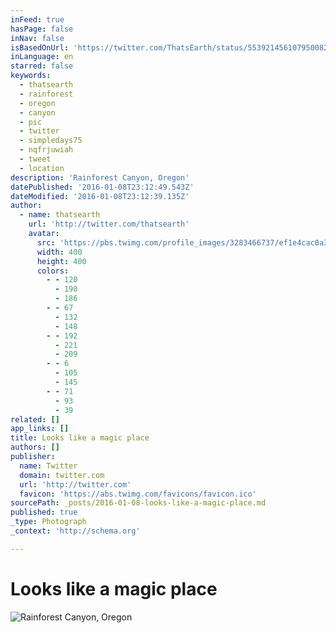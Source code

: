 ```yaml
---
inFeed: true
hasPage: false
inNav: false
isBasedOnUrl: 'https://twitter.com/ThatsEarth/status/553921456107950082'
inLanguage: en
starred: false
keywords:
  - thatsearth
  - rainforest
  - oregon
  - canyon
  - pic
  - twitter
  - simpledays75
  - nqfrjuwiah
  - tweet
  - location
description: 'Rainforest Canyon, Oregon'
datePublished: '2016-01-08T23:12:49.543Z'
dateModified: '2016-01-08T23:12:39.135Z'
author:
  - name: thatsearth
    url: 'http://twitter.com/thatsearth'
    avatar:
      src: 'https://pbs.twimg.com/profile_images/3283466737/ef1e4cac0a36503f0a8a5c4afad0d4d8_400x400.jpeg'
      width: 400
      height: 400
      colors:
        - - 120
          - 190
          - 186
        - - 67
          - 132
          - 148
        - - 192
          - 221
          - 209
        - - 6
          - 105
          - 145
        - - 71
          - 93
          - 39
related: []
app_links: []
title: Looks like a magic place
authors: []
publisher:
  name: Twitter
  domain: twitter.com
  url: 'http://twitter.com'
  favicon: 'https://abs.twimg.com/favicons/favicon.ico'
sourcePath: _posts/2016-01-08-looks-like-a-magic-place.md
published: true
_type: Photograph
_context: 'http://schema.org'

---
```

# Looks like a magic place
![Rainforest Canyon&comma; Oregon](https://pbs.twimg.com/media/B6_soSYIAAEmZOC.jpg:large)